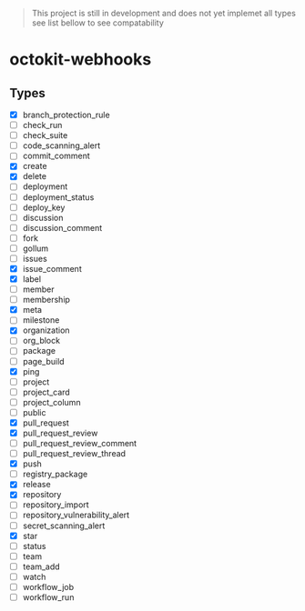 > This project is still in development and does not yet implemet all types see list bellow to see compatability

# octokit-webhooks

## Types
- [x] branch_protection_rule
- [ ] check_run
- [ ] check_suite
- [ ] code_scanning_alert
- [ ] commit_comment
- [x] create
- [x] delete
- [ ] deployment
- [ ] deployment_status
- [ ] deploy_key
- [ ] discussion
- [ ] discussion_comment
- [ ] fork
- [ ] gollum
- [ ] issues
- [x] issue_comment
- [x] label
- [ ] member
- [ ] membership
- [x] meta
- [ ] milestone
- [x] organization
- [ ] org_block
- [ ] package
- [ ] page_build
- [x] ping
- [ ] project
- [ ] project_card
- [ ] project_column
- [ ] public
- [x] pull_request
- [x] pull_request_review
- [ ] pull_request_review_comment
- [ ] pull_request_review_thread
- [x] push
- [ ] registry_package
- [x] release
- [x] repository
- [ ] repository_import
- [ ] repository_vulnerability_alert
- [ ] secret_scanning_alert
- [x] star
- [ ] status
- [ ] team
- [ ] team_add
- [ ] watch
- [ ] workflow_job
- [ ] workflow_run
